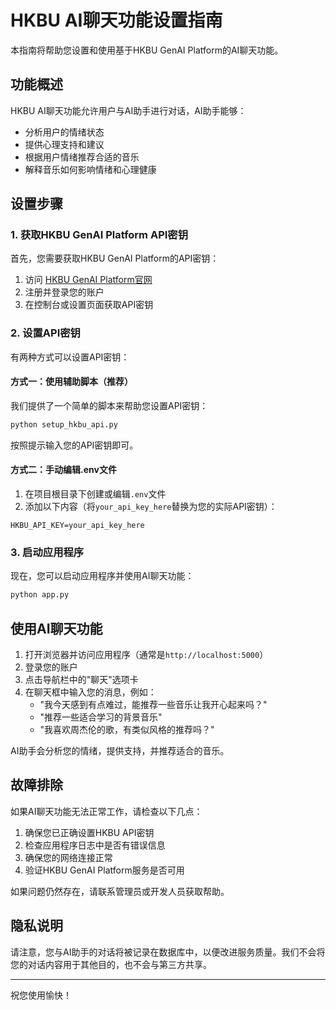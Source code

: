 # HKBU AI聊天功能设置指南

本指南将帮助您设置和使用基于HKBU GenAI Platform的AI聊天功能。

## 功能概述

HKBU AI聊天功能允许用户与AI助手进行对话，AI助手能够：
- 分析用户的情绪状态
- 提供心理支持和建议
- 根据用户情绪推荐合适的音乐
- 解释音乐如何影响情绪和心理健康

## 设置步骤

### 1. 获取HKBU GenAI Platform API密钥

首先，您需要获取HKBU GenAI Platform的API密钥：

1. 访问 [HKBU GenAI Platform官网](https://genai.hkbu.edu.hk/)
2. 注册并登录您的账户
3. 在控制台或设置页面获取API密钥

### 2. 设置API密钥

有两种方式可以设置API密钥：

#### 方式一：使用辅助脚本（推荐）

我们提供了一个简单的脚本来帮助您设置API密钥：

```bash
python setup_hkbu_api.py
```

按照提示输入您的API密钥即可。

#### 方式二：手动编辑.env文件

1. 在项目根目录下创建或编辑`.env`文件
2. 添加以下内容（将`your_api_key_here`替换为您的实际API密钥）：

```
HKBU_API_KEY=your_api_key_here
```

### 3. 启动应用程序

现在，您可以启动应用程序并使用AI聊天功能：

```bash
python app.py
```

## 使用AI聊天功能

1. 打开浏览器并访问应用程序（通常是`http://localhost:5000`）
2. 登录您的账户
3. 点击导航栏中的"聊天"选项卡
4. 在聊天框中输入您的消息，例如：
   - "我今天感到有点难过，能推荐一些音乐让我开心起来吗？"
   - "推荐一些适合学习的背景音乐"
   - "我喜欢周杰伦的歌，有类似风格的推荐吗？"

AI助手会分析您的情绪，提供支持，并推荐适合的音乐。

## 故障排除

如果AI聊天功能无法正常工作，请检查以下几点：

1. 确保您已正确设置HKBU API密钥
2. 检查应用程序日志中是否有错误信息
3. 确保您的网络连接正常
4. 验证HKBU GenAI Platform服务是否可用

如果问题仍然存在，请联系管理员或开发人员获取帮助。

## 隐私说明

请注意，您与AI助手的对话将被记录在数据库中，以便改进服务质量。我们不会将您的对话内容用于其他目的，也不会与第三方共享。

---

祝您使用愉快！ 